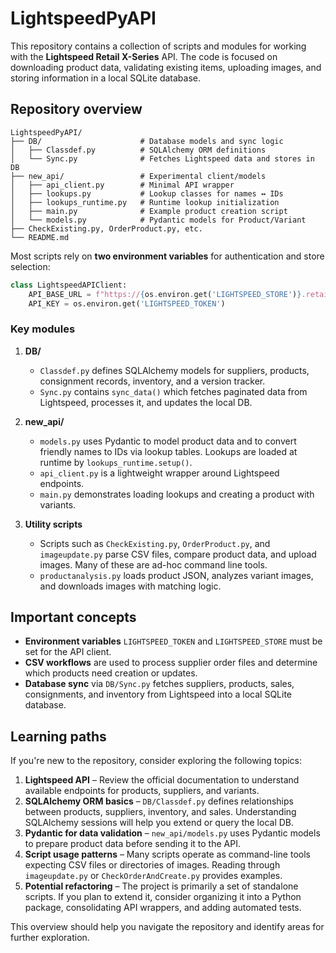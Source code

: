# LightspeedPyAPI

This repository contains a collection of scripts and modules for working with the **Lightspeed Retail X-Series** API. The code is focused on downloading product data, validating existing items, uploading images, and storing information in a local SQLite database.

## Repository overview

```
LightspeedPyAPI/
├── DB/                      # Database models and sync logic
│   ├── Classdef.py          # SQLAlchemy ORM definitions
│   └── Sync.py              # Fetches Lightspeed data and stores in DB
├── new_api/                 # Experimental client/models
│   ├── api_client.py        # Minimal API wrapper
│   ├── lookups.py           # Lookup classes for names ↔ IDs
│   ├── lookups_runtime.py   # Runtime lookup initialization
│   ├── main.py              # Example product creation script
│   └── models.py            # Pydantic models for Product/Variant
├── CheckExisting.py, OrderProduct.py, etc.
└── README.md
```

Most scripts rely on **two environment variables** for authentication and store selection:

```python
class LightspeedAPIClient:
    API_BASE_URL = f"https://{os.environ.get('LIGHTSPEED_STORE')}.retail.api.lightspeedapp.app/api"
    API_KEY = os.environ.get('LIGHTSPEED_TOKEN')
```

### Key modules

1. **DB/**
   - `Classdef.py` defines SQLAlchemy models for suppliers, products, consignment records, inventory, and a version tracker.
   - `Sync.py` contains `sync_data()` which fetches paginated data from Lightspeed, processes it, and updates the local DB.

2. **new_api/**
   - `models.py` uses Pydantic to model product data and to convert friendly names to IDs via lookup tables. Lookups are loaded at runtime by `lookups_runtime.setup()`.
   - `api_client.py` is a lightweight wrapper around Lightspeed endpoints.
   - `main.py` demonstrates loading lookups and creating a product with variants.

3. **Utility scripts**
   - Scripts such as `CheckExisting.py`, `OrderProduct.py`, and `imageupdate.py` parse CSV files, compare product data, and upload images. Many of these are ad-hoc command line tools.
   - `productanalysis.py` loads product JSON, analyzes variant images, and downloads images with matching logic.

## Important concepts

- **Environment variables** `LIGHTSPEED_TOKEN` and `LIGHTSPEED_STORE` must be set for the API client.
- **CSV workflows** are used to process supplier order files and determine which products need creation or updates.
- **Database sync** via `DB/Sync.py` fetches suppliers, products, sales, consignments, and inventory from Lightspeed into a local SQLite database.

## Learning paths

If you're new to the repository, consider exploring the following topics:

1. **Lightspeed API** – Review the official documentation to understand available endpoints for products, suppliers, and variants.
2. **SQLAlchemy ORM basics** – `DB/Classdef.py` defines relationships between products, suppliers, inventory, and sales. Understanding SQLAlchemy sessions will help you extend or query the local DB.
3. **Pydantic for data validation** – `new_api/models.py` uses Pydantic models to prepare product data before sending it to the API.
4. **Script usage patterns** – Many scripts operate as command-line tools expecting CSV files or directories of images. Reading through `imageupdate.py` or `CheckOrderAndCreate.py` provides examples.
5. **Potential refactoring** – The project is primarily a set of standalone scripts. If you plan to extend it, consider organizing it into a Python package, consolidating API wrappers, and adding automated tests.

This overview should help you navigate the repository and identify areas for further exploration.

